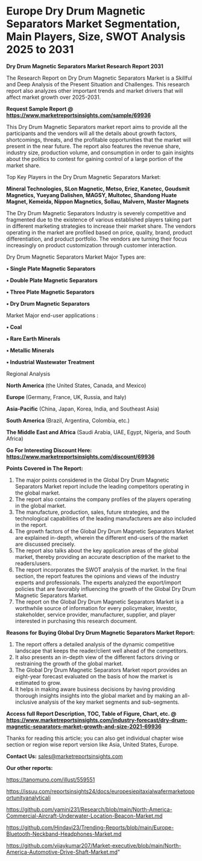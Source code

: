 # Europe Dry Drum Magnetic Separators Market Segmentation, Main Players, Size, SWOT Analysis 2025 to 2031

<strong>Dry Drum Magnetic Separators Market Research Report 2031</strong>

The Research Report on Dry Drum Magnetic Separators Market is a Skillful and Deep Analysis of the Present Situation and Challenges. This research report also analyzes other important trends and market drivers that will affect market growth over 2025-2031.

<strong>Request Sample Report @ <a href=https://www.marketreportsinsights.com/sample/69936>https://www.marketreportsinsights.com/sample/69936</a></strong>

This Dry Drum Magnetic Separators market report aims to provide all the participants and the vendors will all the details about growth factors, shortcomings, threats, and the profitable opportunities that the market will present in the near future. The report also features the revenue share, industry size, production volume, and consumption in order to gain insights about the politics to contest for gaining control of a large portion of the market share.

Top Key Players in the Dry Drum Magnetic Separators Market:

<strong>Mineral Technologies, SLon Magnetic, Metso, Eriez, Kanetec, Goudsmit Magnetics, Yueyang Dalishen, MAGSY, Multotec, Shandong Huate Magnet, Kemeida, Nippon Magnetics, Sollau, Malvern, Master Magnets</strong>

The Dry Drum Magnetic Separators Industry is severely competitive and fragmented due to the existence of various established players taking part in different marketing strategies to increase their market share. The vendors operating in the market are profiled based on price, quality, brand, product differentiation, and product portfolio. The vendors are turning their focus increasingly on product customization through customer interaction.

Dry Drum Magnetic Separators Market Major Types are:

<strong>• Single Plate Magnetic Separators

• Double Plate Magnetic Separators

• Three Plate Magnetic Separators

• Dry Drum Magnetic Separators</strong>

Market Major end-user applications :

<strong>• Coal

• Rare Earth Minerals

• Metallic Minerals

• Industrial Wastewater Treatment</strong>

Regional Analysis

</u><strong><b>North America</b></strong> (the United States, Canada, and Mexico)

<strong><b>Europe </b></strong>(Germany, France, UK, Russia, and Italy)

<strong><b>Asia-Pacific</b></strong> (China, Japan, Korea, India, and Southeast Asia)

<strong><b>South America</b></strong> (Brazil, Argentina, Colombia, etc.)

<strong><b>The Middle East and Africa</b></strong> (Saudi Arabia, UAE, Egypt, Nigeria, and South Africa)

<strong>Go For Interesting Discount Here: <a href=https://www.marketreportsinsights.com/discount/69936>https://www.marketreportsinsights.com/discount/69936</a></strong>

<strong>Points Covered in The Report:</strong>
<ol>
  <li>The major points considered in the Global Dry Drum Magnetic Separators Market report include the leading competitors operating in the global market.</li>
  <li>The report also contains the company profiles of the players operating in the global market.</li>
  <li>The manufacture, production, sales, future strategies, and the technological capabilities of the leading manufacturers are also included in the report.</li>
  <li>The growth factors of the Global Dry Drum Magnetic Separators Market are explained in-depth, wherein the different end-users of the market are discussed precisely.</li>
  <li>The report also talks about the key application areas of the global market, thereby providing an accurate description of the market to the readers/users.</li>
  <li>The report incorporates the SWOT analysis of the market. In the final section, the report features the opinions and views of the industry experts and professionals. The experts analyzed the export/import policies that are favorably influencing the growth of the Global Dry Drum Magnetic Separators Market.</li>
  <li>The report on the Global Dry Drum Magnetic Separators Market is a worthwhile source of information for every policymaker, investor, stakeholder, service provider, manufacturer, supplier, and player interested in purchasing this research document.</li>
</ol>
<strong>Reasons for Buying Global Dry Drum Magnetic Separators Market Report:</strong>

<ol>
  <li>The report offers a detailed analysis of the dynamic competitive landscape that keeps the reader/client well ahead of the competitors.</li>
  <li>It also presents an in-depth view of the different factors driving or restraining the growth of the global market.</li>
  <li>The Global Dry Drum Magnetic Separators Market report provides an eight-year forecast evaluated on the basis of how the market is estimated to grow.</li>
  <li>It helps in making aware business decisions by having providing thorough insights insights into the global market and by making an all-inclusive analysis of the key market segments and sub-segments.</li>
</ol>
<strong>Access full Report Description, TOC, Table of Figure, Chart, etc. @ <a href=https://www.marketreportsinsights.com/industry-forecast/dry-drum-magnetic-separators-market-growth-and-size-2021-69936>https://www.marketreportsinsights.com/industry-forecast/dry-drum-magnetic-separators-market-growth-and-size-2021-69936</a></strong>


Thanks for reading this article; you can also get individual chapter wise section or region wise report version like Asia, United States, Europe.

<strong>Contact Us:</strong>
sales@marketreportsinsights.com

<strong>Our other reports:</strong>

<a href=https://tanomuno.com/illust/559551>https://tanomuno.com/illust/559551</a>

<a href=https://issuu.com/reportsinsights24/docs/europesiepitaxialwafermarketopportunityanalyticali>https://issuu.com/reportsinsights24/docs/europesiepitaxialwafermarketopportunityanalyticali</a>

<a href=https://github.com/yamini231/Research/blob/main/North-America-Commercial-Aircraft-Underwater-Location-Beacon-Market.md>https://github.com/yamini231/Research/blob/main/North-America-Commercial-Aircraft-Underwater-Location-Beacon-Market.md</a>

<a href=https://github.com/Hindavi23/Trending-Reports/blob/main/Europe-Bluetooth-Neckband-Headphones-Market.md>https://github.com/Hindavi23/Trending-Reports/blob/main/Europe-Bluetooth-Neckband-Headphones-Market.md</a>

<a href=https://github.com/vijaykumar207/Market-executive/blob/main/North-America-Automotive-Drive-Shaft-Market.md>https://github.com/vijaykumar207/Market-executive/blob/main/North-America-Automotive-Drive-Shaft-Market.md</a>"
